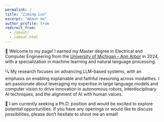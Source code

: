 ```yaml
---
permalink: /
title: "Ziming Luo"
excerpt: "About me"
author_profile: true
redirect_from: 
  - /about/
  - /about.html
---
```


👋 Welcome to my page! I earned my Master degree in Electrical and Computer Engineering from the [University of Michigan - Ann Arbor](https://ece.engin.umich.edu/) in 2024, with a specialization in machine learning and natural language processing.

🔍 My research focuses on advancing LLM-based systems, with an emphasis on enabling explainable and faithful reasoning across modalities. I am passionate about leveraging my expertise in large language models and computer vision to drive innovation in autonomous robots, interdisciplinary AI techniques, and the alignment of AI with human values.

👀 I am currently seeking a Ph.D. position and would be excited to explore potential opportunities. If you have any openings or would like to discuss possibilities, please don’t hesitate to shoot me an email!

